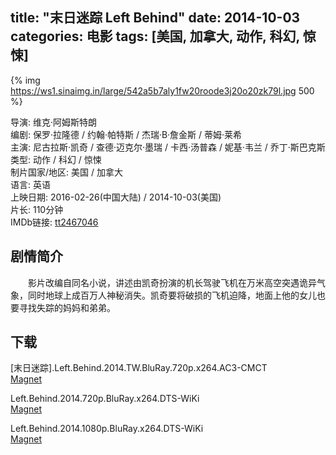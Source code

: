 title: "末日迷踪 Left Behind"
date: 2014-10-03
categories: 电影
tags: [美国, 加拿大, 动作, 科幻, 惊悚]
---
{% img https://ws1.sinaimg.in/large/542a5b7aly1fw20roode3j20o20zk79l.jpg 500 %}

导演: 维克·阿姆斯特朗  
编剧: 保罗·拉隆德 / 约翰·帕特斯 / 杰瑞·B·詹金斯 / 蒂姆·莱希  
主演: 尼古拉斯·凯奇 / 查德·迈克尔·墨瑞 / 卡西·汤普森 / 妮基·韦兰 / 乔丁·斯巴克斯  
类型: 动作 / 科幻 / 惊悚  
制片国家/地区: 美国 / 加拿大  
语言: 英语  
上映日期: 2016-02-26(中国大陆) / 2014-10-03(美国)  
片长: 110分钟  
IMDb链接: [tt2467046](http://www.imdb.com/title/tt2467046)

## 剧情简介
　　影片改编自同名小说，讲述由凯奇扮演的机长驾驶飞机在万米高空突遇诡异气象，同时地球上成百万人神秘消失。凯奇要将破损的飞机迫降，地面上他的女儿也要寻找失踪的妈妈和弟弟。

## 下载
\[末日迷踪\].Left.Behind.2014.TW.BluRay.720p.x264.AC3-CMCT  
[Magnet](magnet:?xt=urn:btih:F1BFEC5E6D0B8FC019EAE8D8BF2D5504D9CF84B5)

Left.Behind.2014.720p.BluRay.x264.DTS-WiKi  
[Magnet](magnet:?xt=urn:btih:AAA2B341CD812F7BC2A399BA6FDBDD42476D0099)

Left.Behind.2014.1080p.BluRay.x264.DTS-WiKi  
[Magnet](magnet:?xt=urn:btih:14B82CB6E6386ED0791F4CDF0BA7B42F0952684B)
